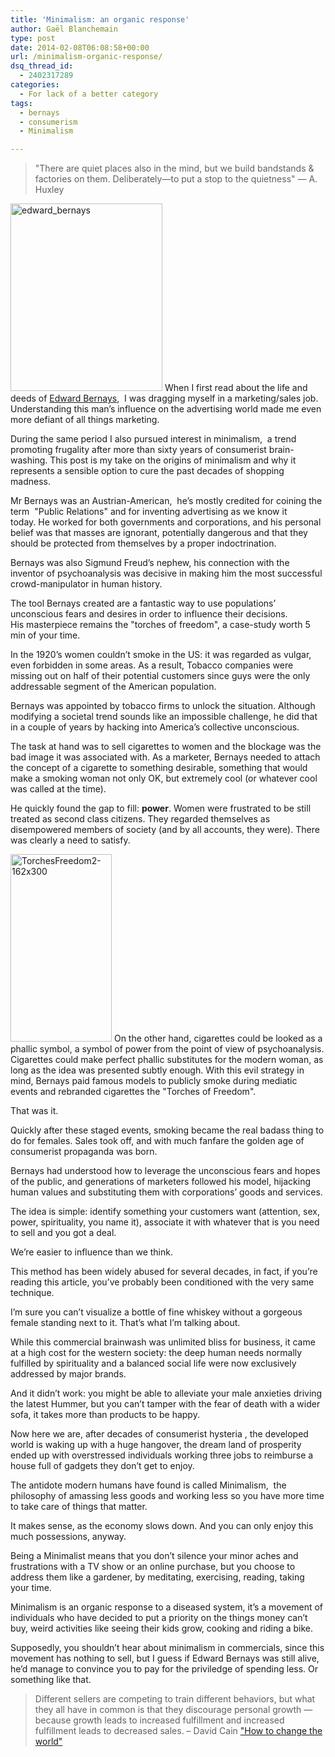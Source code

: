 ```yaml
---
title: 'Minimalism: an organic response'
author: Gaël Blanchemain
type: post
date: 2014-02-08T06:08:58+00:00
url: /minimalism-organic-response/
dsq_thread_id:
  - 2402317289
categories:
  - For lack of a better category
tags:
  - bernays
  - consumerism
  - Minimalism

---
```

> "There are quiet places also in the mind, but we build bandstands & factories on them. Deliberately—to put a stop to the quietness" — A. Huxley

<img class="alignleft size-medium wp-image-7390" alt="edward_bernays" src="http://www.gr0wing.com/wp-content/uploads/2014/02/edward_bernays-243x300.jpg" width="243" height="300" srcset="https://www.gr0wing.com/wp-content/uploads/2014/02/edward_bernays-243x300.jpg 243w, https://www.gr0wing.com/wp-content/uploads/2014/02/edward_bernays.jpg 357w" sizes="(max-width: 243px) 100vw, 243px" /> When I first read about the life and deeds of <a href="https://en.wikipedia.org/wiki/Edward_Bernays" target="_blank">Edward Bernays</a>,  I was dragging myself in a marketing/sales job. Understanding this man&#8217;s influence on the advertising world made me even more defiant of all things marketing.

During the same period I also pursued interest in minimalism,  a trend promoting frugality after more than sixty years of consumerist brain-washing. This post is my take on the origins of minimalism and why it represents a sensible option to cure the past decades of shopping madness.

Mr Bernays was an Austrian-American,  he&#8217;s mostly credited for coining the term  "Public Relations" and for inventing advertising as we know it today. He worked for both governments and corporations, and his personal belief was that masses are ignorant, potentially dangerous and that they should be protected from themselves by a proper indoctrination.

Bernays was also Sigmund Freud&#8217;s nephew, his connection with the inventor of psychoanalysis was decisive in making him the most successful crowd-manipulator in human history.

The tool Bernays created are a fantastic way to use populations&#8217; unconscious fears and desires in order to influence their decisions. His masterpiece remains the "torches of freedom", a case-study worth 5 min of your time.

In the 1920&#8217;s women couldn&#8217;t smoke in the US: it was regarded as vulgar, even forbidden in some areas. As a result, Tobacco companies were missing out on half of their potential customers since guys were the only addressable segment of the American population.

Bernays was appointed by tobacco firms to unlock the situation. Although modifying a societal trend sounds like an impossible challenge, he did that in a couple of years by hacking into America&#8217;s collective unconscious.

The task at hand was to sell cigarettes to women and the blockage was the bad image it was associated with. As a marketer, Bernays needed to attach the concept of a cigarette to something desirable, something that would make a smoking woman not only OK, but extremely cool (or whatever cool was called at the time).

He quickly found the gap to fill: **power**. Women were frustrated to be still treated as second class citizens. They regarded themselves as disempowered members of society (and by all accounts, they were). There was clearly a need to satisfy.

<img class="alignright size-full wp-image-7391" alt="TorchesFreedom2-162x300" src="http://www.gr0wing.com/wp-content/uploads/2014/02/TorchesFreedom2-162x300.jpg" width="162" height="300" /> On the other hand, cigarettes could be looked as a phallic symbol, a symbol of power from the point of view of psychoanalysis. Cigarettes could make perfect phallic substitutes for the modern woman, as long as the idea was presented subtly enough. With this evil strategy in mind, Bernays paid famous models to publicly smoke during mediatic events and rebranded cigarettes the "Torches of Freedom".

That was it.

Quickly after these staged events, smoking became the real badass thing to do for females. Sales took off, and with much fanfare the golden age of consumerist propaganda was born.

Bernays had understood how to leverage the unconscious fears and hopes of the public, and generations of marketers followed his model, hijacking human values and substituting them with corporations&#8217; goods and services.

The idea is simple: identify something your customers want (attention, sex, power, spirituality, you name it), associate it with whatever that is you need to sell and you got a deal.

We&#8217;re easier to influence than we think.

This method has been widely abused for several decades, in fact, if you&#8217;re reading this article, you&#8217;ve probably been conditioned with the very same technique.

I&#8217;m sure you can&#8217;t visualize a bottle of fine whiskey without a gorgeous female standing next to it. That&#8217;s what I&#8217;m talking about.

While this commercial brainwash was unlimited bliss for business, it came at a high cost for the western society: the deep human needs normally fulfilled by spirituality and a balanced social life were now exclusively addressed by major brands.

And it didn&#8217;t work: you might be able to alleviate your male anxieties driving the latest Hummer, but you can&#8217;t tamper with the fear of death with a wider sofa, it takes more than products to be happy.

Now here we are, after decades of consumerist hysteria , the developed world is waking up with a huge hangover, the dream land of prosperity ended up with overstressed individuals working three jobs to reimburse a house full of gadgets they don&#8217;t get to enjoy.

The antidote modern humans have found is called Minimalism,  the philosophy of amassing less goods and working less so you have more time to take care of things that matter.

It makes sense, as the economy slows down. And you can only enjoy this much possessions, anyway.

Being a Minimalist means that you don&#8217;t silence your minor aches and frustrations with a TV show or an online purchase, but you choose to address them like a gardener, by meditating, exercising, reading, taking your time.

Minimalism is an organic response to a diseased system, it&#8217;s a movement of individuals who have decided to put a priority on the things money can&#8217;t buy, weird activities like seeing their kids grow, cooking and riding a bike.

Supposedly, you shouldn&#8217;t hear about minimalism in commercials, since this movement has nothing to sell, but I guess if Edward Bernays was still alive, he&#8217;d manage to convince you to pay for the priviledge of spending less. Or something like that.

> Different sellers are competing to train different behaviors, but what they all have in common is that they discourage personal growth &#8212; because growth leads to increased fulfillment and increased fulfillment leads to decreased sales. &#8211; David Cain <a href="http://www.raptitude.com/2014/02/my-new-book-out-today/" target="_blank">"How to change the world"</a>

